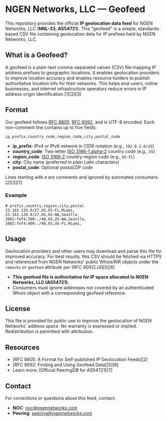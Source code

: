 # NGEN Networks, LLC — Geofeed

This repository provides the official **IP geolocation data feed** for NGEN Networks, LLC (**NNL-33; AS54721**). This "geofeed" is a simple, standards-based CSV file containing geolocation data for IP prefixes held by NGEN Networks, LLC.

## What is a Geofeed?

A geofeed is a plain-text comma-separated values (CSV) file mapping IP address prefixes to geographic locations. It enables geolocation providers to improve location accuracy and enables resource holders to publish authoritative location info for their networks. This helps end-users, online businesses, and internet infrastructure operators reduce errors in IP address origin identification.[1][2][3]

## Format

Our geofeed follows [RFC 8805](https://datatracker.ietf.org/doc/rfc8805/), [RFC 9092](https://datatracker.ietf.org/doc/rfc9092/), and is UTF-8 encoded. Each non-comment line contains up to five fields:

```
ip_prefix,country_code,region_code,city,postal_code
```
- **ip_prefix**: IPv4 or IPv6 network in CIDR notation (e.g., `192.0.2.0/25`)
- **country_code**: Two-letter [ISO 3166-1 alpha-2](https://www.iso.org/iso-3166-country-codes.html) country code (e.g., `US`)
- **region_code**: [ISO 3166-2](https://www.iso.org/iso-3166-2.html) country-region code (e.g., `US-FL`)
- **city**: City name (preferred in plain Latin characters)
- **postal_code**: Optional postal/ZIP code

Lines starting with `#` are comments and ignored by automated consumers.[2][3][1]

### Example

```
# prefix,country,region,city,postal
23.163.129.0/27,US,US-FL,Miami,
23.163.128.0/27,US,US-WA,Seattle,
2602:fef4:300::/48,US,US-WA,Seattle,
2602:fef4:400::/48,US,US-FL,Miami,
```

## Usage

Geolocation providers and other users may download and parse this file for improved accuracy. For best results, this CSV should be fetched via HTTPS and referenced from NGEN Networks' public Whois/RIR objects under the `remarks` or `geofeed` attribute per [RFC 9092].[4][5][6]

- **This geofeed file is authoritative for IP space allocated to NGEN Networks, LLC (AS54721).**
- Consumers must ignore addresses not covered by an authenticated Whois object with a corresponding geofeed reference.

## License

This file is provided for public use to improve the geolocation of NGEN Networks' address space. No warranty is expressed or implied. Redistribution is permitted with attribution.

## Resources

- [RFC 8805: A Format for Self-published IP Geolocation Feeds][2]
- [RFC 9092: Finding and Using Geofeed Data][5][6]
- Learn more: [Official PeeringDB for AS54721][7]

## Contact

For corrections or questions about this feed, contact:  
- **NOC**: noc@ngennetworks.com  
- **Peering**: peering@ngennetworks.com
